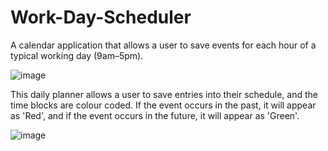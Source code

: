 # Work-Day-Scheduler
A calendar application that allows a user to save events for each hour of a typical working day (9am–5pm). 

![image](https://github.com/mohanad-saqr/Work-Day-Scheduler/assets/148038406/0182dea3-abd5-4cb9-bf74-368367d6de55)

This daily planner allows a user to save entries into their schedule, and the time blocks are colour coded. If the event occurs in the past, it will appear as 'Red', and if the event occurs in the future, it will appear as 'Green'.

![image](https://github.com/mohanad-saqr/Work-Day-Scheduler/assets/148038406/4ec49f4c-550b-4e7e-a88f-14229cfa9f79)

